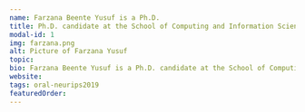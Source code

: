 ```yaml
---
name: Farzana Beente Yusuf is a Ph.D.
title: Ph.D. candidate at the School of Computing and Information Sciences, Florida International University
modal-id: 1
img: farzana.png      
alt: Picture of Farzana Yusuf
topic: 
bio: Farzana Beente Yusuf is a Ph.D. candidate at the School of Computing and Information Sciences, Florida International University, under the supervision of Professor Giri Narasimhan. Her research interest lies in theoretical Machine learning, with a focus on designing efficient algorithms to optimize the performance of  Storage Systems. She holds a B.Sc degree in Computer Science and Engineering from the Bangladesh University of Engineering and Technology in 2013. In Bangladesh, she worked as a Software Engineer at a local company from 2013 to 2016 before joining FIU. She has published several journal papers and workshop papers at the intersection of Machine learning, Game theory applied to education and storage systems. 
website: 
tags: oral-neurips2019
featuredOrder: 
---
```

